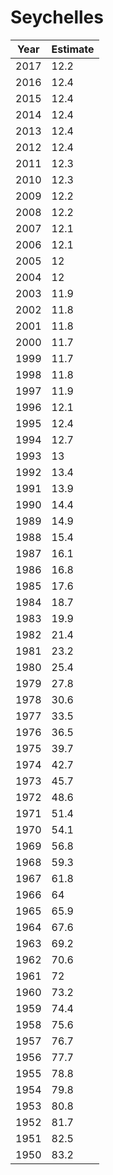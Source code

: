 # Seychelles

| Year | Estimate |
| ---- | -------- |
| 2017 | 12.2 |
| 2016 | 12.4 |
| 2015 | 12.4 |
| 2014 | 12.4 |
| 2013 | 12.4 |
| 2012 | 12.4 |
| 2011 | 12.3 |
| 2010 | 12.3 |
| 2009 | 12.2 |
| 2008 | 12.2 |
| 2007 | 12.1 |
| 2006 | 12.1 |
| 2005 | 12 |
| 2004 | 12 |
| 2003 | 11.9 |
| 2002 | 11.8 |
| 2001 | 11.8 |
| 2000 | 11.7 |
| 1999 | 11.7 |
| 1998 | 11.8 |
| 1997 | 11.9 |
| 1996 | 12.1 |
| 1995 | 12.4 |
| 1994 | 12.7 |
| 1993 | 13 |
| 1992 | 13.4 |
| 1991 | 13.9 |
| 1990 | 14.4 |
| 1989 | 14.9 |
| 1988 | 15.4 |
| 1987 | 16.1 |
| 1986 | 16.8 |
| 1985 | 17.6 |
| 1984 | 18.7 |
| 1983 | 19.9 |
| 1982 | 21.4 |
| 1981 | 23.2 |
| 1980 | 25.4 |
| 1979 | 27.8 |
| 1978 | 30.6 |
| 1977 | 33.5 |
| 1976 | 36.5 |
| 1975 | 39.7 |
| 1974 | 42.7 |
| 1973 | 45.7 |
| 1972 | 48.6 |
| 1971 | 51.4 |
| 1970 | 54.1 |
| 1969 | 56.8 |
| 1968 | 59.3 |
| 1967 | 61.8 |
| 1966 | 64 |
| 1965 | 65.9 |
| 1964 | 67.6 |
| 1963 | 69.2 |
| 1962 | 70.6 |
| 1961 | 72 |
| 1960 | 73.2 |
| 1959 | 74.4 |
| 1958 | 75.6 |
| 1957 | 76.7 |
| 1956 | 77.7 |
| 1955 | 78.8 |
| 1954 | 79.8 |
| 1953 | 80.8 |
| 1952 | 81.7 |
| 1951 | 82.5 |
| 1950 | 83.2 |